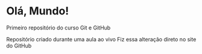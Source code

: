 # Olá, Mundo!
 Primeiro repositório do curso Git e GitHub

Repositório criado durante uma aula ao vivo
Fiz essa alteração direto no site do GitHub
